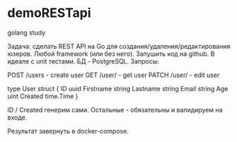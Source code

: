 # demoRESTapi
golang study

Задача:
сделать REST API на Go для создания/удаления/редактирования юзеров. Любой framework (или без него). Запушить код на github. В идеале с unit тестами. БД - PostgreSQL. Запросы:

POST /users - create user
GET /user/<id> - get user
PATCH /user/<id> - edit user

type User struct {
  ID uuid
  Firstname string
  Lastname string
  Email string
  Age uint
  Created time.Time
}

ID / Created генерим сами. Остальные - обязательны и валидируем на входе.

Результат завернуть в docker-compose.
